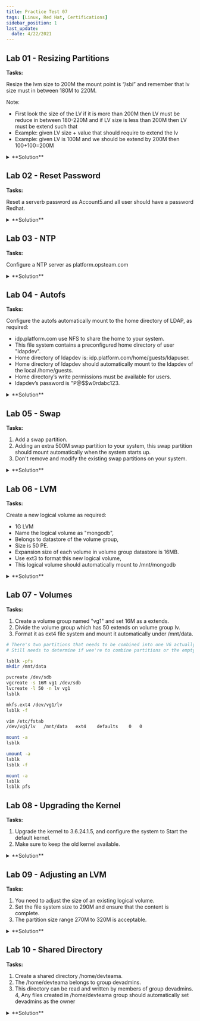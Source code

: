 ```yaml
---
title: Practice Test 07
tags: [Linux, Red Hat, Certifications]
sidebar_position: 1
last_update:
  date: 4/22/2021
---
```


<!-- ***************************************************************************************************************************** -->

<!-- NOTE: If you're going to update this, make sure to comment out "last_update" and "date" in the first few lines. -->

<!-- ***************************************************************************************************************************** -->


## Lab 01 - Resizing Partitions

**Tasks:**

Resize the lvm size to 200M the mount point is “/sbi” and remember that lv size must in
between 180M to 220M.

Note:
- First look the size of the LV if it is more than 200M then LV must be reduce in between 180-220M and if LV size is less than 200M then LV must be extend such that 
- Example: given LV size + value that should require to extend the lv 
- Example: given LV is 100M and we should be extend by 200M then 100+100=200M

<details>
  <summary> **Solution** </summary>


If LV size=100M, extend it to 200M by adding 100:

```bash
# FIrst make sure that there's another disk that's a member of the volume. If there's none, you may need to create a new partition called '/dev/xxx' and then run the 'vgextend'
lsblk 
lsblk -f
umount /sbi 
vgextend vgname /dev/xxx
vgs
lvextend /dev/vgname/lvname -r -L +100M
lvs 
mount -a 
```

If LV size=400M, reduce it to 180M:

```bash
# Note that xfs doesn't support shrinking of volume, only ext4
lsblk 
lsblk -f 

umount /mnt/xxx 
resize2fs /dev/vgname/lvname 180M
e2fsck -f /dev/vgname/lvname 
resize2fs /dev/vgname/lvname 180M
lvreduce -L 180M /dev/vgname/lvname 
vim /etc/fstab
mount -a 
lsblk
lsblk -f
```


</details>




## Lab 02 - Reset Password

**Tasks:**

Reset a serverb password as Account5.and all user should have a password Redhat.

<details>
  <summary> **Solution** </summary>

```bash
sudo su -
reboot 
e
rd.break
mount -o remount,rw /sysroot
chroot /sysroot
passwd root
  redhat 
  redhat
touch /.autorelabel 
exit 
```
 

</details>


## Lab 03 - NTP

**Tasks:**

Configure a NTP server as platform.opsteam.com

<details>
  <summary> **Solution** </summary>

```bash
sudo su -
timedatectl
vim /etc/chrony.conf
  platform.opsteam.com
  :wq!

systemctl enable --now chronyd
systemctl restart chronyd
systemctl status chronyd
timedatectl 
```

</details>



## Lab 04 - Autofs

**Tasks:**

Configure the autofs automatically mount to the home directory of LDAP, as required:
- idp.platform.com use NFS to share the home to your system. 
- This file system contains a preconfigured home directory of user "ldapdev".
- Home directory of ldapdev is: idp.platform.com/home/guests/ldapuser.
- Home directory of ldapdev should automatically mount to the ldapdev of the local /home/guests.
- Home directory’s write permissions must be available for users.
- ldapdev’s password is "P@$$w0rdabc123.

<details>
  <summary> **Solution** </summary>


```bash
sudo su -
systemctl status autofs
yum install -y autofs
systemctl enable --now 
ll /etc/auto*

cd /etc
vim auto.master
	/home/guests	/etc/auto.ldap
cp auto.misc auto.ldap
vim auto.ldap
	ldapdev	-fstype=nfs,rw	idp.platform.com:/home/guests/ldapuser

#restart
systemctl restart autofs
systemctl status autofs

#verify
su - ldapdev
```
 

</details>


## Lab 05 - Swap

**Tasks:**

1. Add a swap partition.
2. Adding an extra 500M swap partition to your system, this swap partition should mount automatically when the system starts up. 
3. Don't remove and modify the existing swap partitions on your system.

<details>
  <summary> **Solution** </summary>


```bash
lsblk 
lsblk -f
fdisk -cu /dev/xxx
n > p > first > last +500M
t > partitionnumber > L > 8e
v > w

mkswap /dev/xxx1
mkdir /mnt/swapdir
vim /etc/fstab
	/dev/xxx1	swap	swap	defaults	0 0
mount -a
lsblk
swapon -a
lsblk -f
free -m
```

</details>


## Lab 06 - LVM

**Tasks:**

Create a new logical volume as required:
- 1G LVM 
- Name the logical volume as "mongodb", 
- Belongs to datastore of the volume group, 
- Size is 50 PE.
- Expansion size of each volume in volume group datastore is 16MB.
- Use ext3 to format this new logical volume, 
- This logical volume should automatically mount to /mnt/mongodb


<details>
  <summary> **Solution** </summary>


```bash
# always check first
lsblk
lsblk -f
sudo su -

# create partition
fdisk -cu /dev/xxx
n > p/e > first > +1G
t > pnum > L > 8e
v > w

# create pv, vg, lv 
pvcreate /dev/xxx1
pvs
vgcreate datastore /dev/xxx1 -s 16M
vgs
lvcreate -l 50 -n mongodb datastore
lvs

# load filesystem
mkfs.ext3 /dev/datastore/mongodb

# create directory and mount persistently
mkdir /mnt/mongodb
vim /etc/fstab
	/dev/datastore/mongodb	/mnt/mongodb	ext3	defaults		0 0
	:wq!
mount -a
mount | grep datastore
lsblk
lsblk -f
df -Th
```
 

</details>


## Lab 07 - Volumes

**Tasks:**

1. Create a volume group named "vg1" and set 16M as a extends.
2. Divide the volume group which has  50 extends on volume group lv.
3. Format it as ext4 file system and mount it automatically under /mnt/data.
 
```bash
# There's two partitions that needs to be combined into one VG actually:  /dev/sdb   /dev/sdc  
# Still needs to determine if wee're to combine partitions or the empty drives

lsblk -pfs 
mkdir /mnt/data

pvcreate /dev/sdb 
vgcreate -s 16M vg1 /dev/sdb 
lvcreate -l 50 -n lv vg1 
lsblk

mkfs.ext4 /dev/vg1/lv 
lsblk -f 

vim /etc/fstab
/dev/vg1/lv   /mnt/data   ext4    defaults    0   0

mount -a
lsblk

umount -a 
lsblk 
lsblk -f 

mount -a 
lsblk 
lsblk pfs 
```

## Lab 08 - Upgrading the Kernel

**Tasks:**

1. Upgrade the kernel to 3.6.24.1.5, and configure the system to Start the default kernel.
2. Make sure to keep the old kernel available.

<details>
  <summary> **Solution** </summary>

```bash
# Check kernel version 
uname -r 
yum update kernel 
uname -r 

# if kernel is still not updated to new version 
sudo yum install  -y kernel 

# then check 
grubby --default-kernel
grubby --info=ALL | grep kernel 
# then get the path for the new kernel 

# then set the new default kernel
grubby --set-default /path/to/new/kernel 
```


</details>

## Lab 09 - Adjusting an LVM

**Tasks:**

1. You need to adjust the size of an existing logical volume.
2. Set the file system size to 290M and ensure that the content is complete.
3. The partition size range 270M to 320M is acceptable.


<details>
  <summary> **Solution** </summary>


```bash
# THIS IS NO EXTEND 
sudo su -
lsblk

# assume we're using /dev/vo/lo, and mounted to /mnt/data
umount /mnt/data
lvresize -rL 290M /dev/vo/lo
lsblk

# re-mount and verify
mount -a
lsblk
```

</details>


## Lab 10 - Shared Directory


**Tasks:**

1. Create a shared directory /home/devteama.
2. The /home/devteama belongs to group devadmins.
3. This directory can be read and written by members of group devadmins. 
4, Any files created in /home/devteama group should automatically set devadmins as the owner

<details>
  <summary> **Solution** </summary>

```bash
sudo su -
grep devadmins. /etc/group

# if group doesnt exist
groupadd devadmins.

mkdir /home/devteama
cd /home 
chown :devadmins. admins 
chmod 2770 admins
```


</details>
